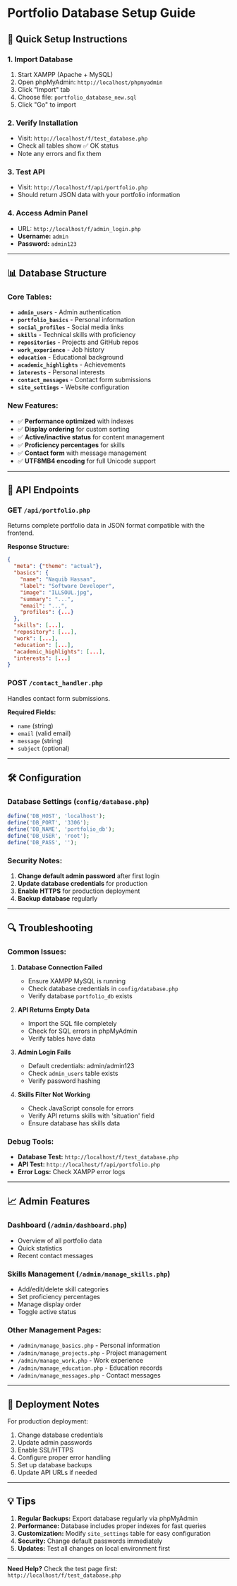 # Portfolio Database Setup Guide

## 🚀 Quick Setup Instructions

### 1. **Import Database**
1. Start XAMPP (Apache + MySQL)
2. Open phpMyAdmin: `http://localhost/phpmyadmin`
3. Click "Import" tab
4. Choose file: `portfolio_database_new.sql`
5. Click "Go" to import

### 2. **Verify Installation**
- Visit: `http://localhost/f/test_database.php`
- Check all tables show ✅ OK status
- Note any errors and fix them

### 3. **Test API**
- Visit: `http://localhost/f/api/portfolio.php`
- Should return JSON data with your portfolio information

### 4. **Access Admin Panel**
- URL: `http://localhost/f/admin_login.php`
- **Username:** `admin`
- **Password:** `admin123`

---

## 📊 Database Structure

### Core Tables:
- **`admin_users`** - Admin authentication
- **`portfolio_basics`** - Personal information
- **`social_profiles`** - Social media links
- **`skills`** - Technical skills with proficiency
- **`repositories`** - Projects and GitHub repos
- **`work_experience`** - Job history
- **`education`** - Educational background
- **`academic_highlights`** - Achievements
- **`interests`** - Personal interests
- **`contact_messages`** - Contact form submissions
- **`site_settings`** - Website configuration

### New Features:
- ✅ **Performance optimized** with indexes
- ✅ **Display ordering** for custom sorting
- ✅ **Active/inactive status** for content management
- ✅ **Proficiency percentages** for skills
- ✅ **Contact form** with message management
- ✅ **UTF8MB4 encoding** for full Unicode support

---

## 🔧 API Endpoints

### GET `/api/portfolio.php`
Returns complete portfolio data in JSON format compatible with the frontend.

**Response Structure:**
```json
{
  "meta": {"theme": "actual"},
  "basics": {
    "name": "Naquib Hassan",
    "label": "Software Developer",
    "image": "ILLSOUL.jpg",
    "summary": "...",
    "email": "...",
    "profiles": {...}
  },
  "skills": [...],
  "repository": [...],
  "work": [...],
  "education": [...],
  "academic_highlights": [...],
  "interests": [...]
}
```

### POST `/contact_handler.php`
Handles contact form submissions.

**Required Fields:**
- `name` (string)
- `email` (valid email)
- `message` (string)
- `subject` (optional)

---

## 🛠️ Configuration

### Database Settings (`config/database.php`)
```php
define('DB_HOST', 'localhost');
define('DB_PORT', '3306');
define('DB_NAME', 'portfolio_db');
define('DB_USER', 'root');
define('DB_PASS', '');
```

### Security Notes:
1. **Change default admin password** after first login
2. **Update database credentials** for production
3. **Enable HTTPS** for production deployment
4. **Backup database** regularly

---

## 🔍 Troubleshooting

### Common Issues:

1. **Database Connection Failed**
   - Ensure XAMPP MySQL is running
   - Check database credentials in `config/database.php`
   - Verify database `portfolio_db` exists

2. **API Returns Empty Data**
   - Import the SQL file completely
   - Check for SQL errors in phpMyAdmin
   - Verify tables have data

3. **Admin Login Fails**
   - Default credentials: admin/admin123
   - Check `admin_users` table exists
   - Verify password hashing

4. **Skills Filter Not Working**
   - Check JavaScript console for errors
   - Verify API returns skills with 'situation' field
   - Ensure database has skills data

### Debug Tools:
- **Database Test:** `http://localhost/f/test_database.php`
- **API Test:** `http://localhost/f/api/portfolio.php`
- **Error Logs:** Check XAMPP error logs

---

## 📈 Admin Features

### Dashboard (`/admin/dashboard.php`)
- Overview of all portfolio data
- Quick statistics
- Recent contact messages

### Skills Management (`/admin/manage_skills.php`)
- Add/edit/delete skill categories
- Set proficiency percentages
- Manage display order
- Toggle active status

### Other Management Pages:
- `/admin/manage_basics.php` - Personal information
- `/admin/manage_projects.php` - Project management
- `/admin/manage_work.php` - Work experience
- `/admin/manage_education.php` - Education records
- `/admin/manage_messages.php` - Contact messages

---

## 🚀 Deployment Notes

For production deployment:
1. Change database credentials
2. Update admin passwords
3. Enable SSL/HTTPS
4. Configure proper error handling
5. Set up database backups
6. Update API URLs if needed

---

## 💡 Tips

1. **Regular Backups:** Export database regularly via phpMyAdmin
2. **Performance:** Database includes proper indexes for fast queries
3. **Customization:** Modify `site_settings` table for easy configuration
4. **Security:** Change default passwords immediately
5. **Updates:** Test all changes on local environment first

---

**Need Help?** Check the test page first: `http://localhost/f/test_database.php`
